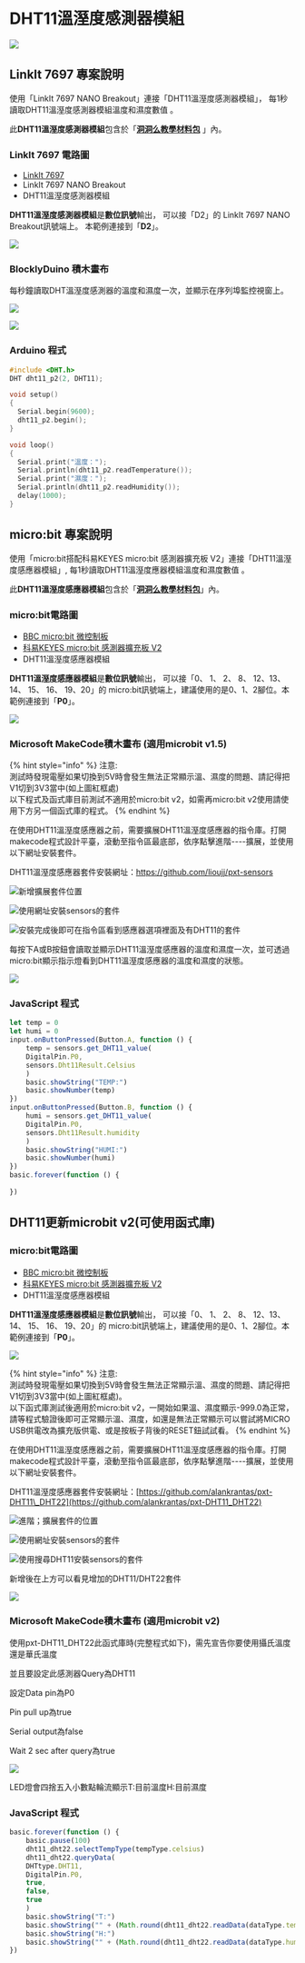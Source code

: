 # DHT11溫溼度感測器模組

![](../../.gitbook/assets/linkit7697_dht11_00.png)

## LinkIt 7697 專案說明

使用「LinkIt 7697 NANO Breakout」連接「DHT11溫溼度感測器模組」， 每1秒讀取DHT11溫溼度感測器模組溫度和濕度數值 。

此**DHT11溫溼度感測器模組**包含於「[**洞洞么教學材料包**](https://www.robotkingdom.com.tw/product/rk-education-kit-001/) 」內。

### LinkIt 7697 電路圖

* [LinkIt 7697](https://www.robotkingdom.com.tw/product/linkit-7697/)
* LinkIt 7697 NANO Breakout
* DHT11溫溼度感測器模組

**DHT11溫溼度感測器模組**是**數位訊號**輸出， 可以接「D2」的 LinkIt 7697 NANO Breakout訊號端上。 本範例連接到「**D2**」。

![](../../.gitbook/assets/linkit7697_dht11_01.png)

### BlocklyDuino 積木畫布

每秒鐘讀取DHT溫溼度感測器的溫度和濕度一次，並顯示在序列埠監控視窗上。

![](../../.gitbook/assets/linkit7697_dht11_02.png)

![](../../.gitbook/assets/linkit7697_dht11_03.png)

### Arduino 程式

```c
#include <DHT.h>
DHT dht11_p2(2, DHT11);

void setup()
{
  Serial.begin(9600);
  dht11_p2.begin();
}

void loop()
{
  Serial.print("溫度：");
  Serial.println(dht11_p2.readTemperature());
  Serial.print("濕度：");
  Serial.println(dht11_p2.readHumidity());
  delay(1000);
}
```

## micro:bit 專案說明

使用「micro:bit搭配科易KEYES micro:bit 感測器擴充板 V2」連接「DHT11溫溼度感應器模組」, 每1秒讀取DHT11溫溼度應器模組溫度和濕度數值 。

此**DHT11溫溼度感應器模組**包含於「[**洞洞么教學材料包**](https://www.robotkingdom.com.tw/product/rk-education-kit-001/)」內。

### micro:bit電路圖

* [BBC micro:bit 微控制板  ](https://www.robotkingdom.com.tw/product/bbc-microbit-1/)
* [科易KEYES micro:bit 感測器擴充板 V2  ](https://www.robotkingdom.com.tw/product/keyes-microbit-sensor-breakout-v2/)
* DHT11溫溼度感應器模組

**DHT11溫溼度感應器模組**是**數位訊號**輸出， 可以接「0、 1、 2、 8、 12、13、14、 15、 16、 19、20」的 micro:bit訊號端上，建議使用的是0、1、2腳位。本範例連接到「**P0**」。

![](../../.gitbook/assets/07.dht11miceobitv1.5.png)

### Microsoft MakeCode積木畫布 \(適用microbit v1.5\)

{% hint style="info" %}
注意:  
測試時發現電壓如果切換到5V時會發生無法正常顯示溫、濕度的問題、請記得把V1切到3V3當中\(如上圖紅框處\)  
以下程式及函式庫目前測試不適用於micro:bit v2，如需再micro:bit v2使用請使用下方另一個函式庫的程式。
{% endhint %}

在使用DHT11溫溼度感應器之前，需要擴展DHT11溫溼度感應器的指令庫。打開makecode程式設計平臺，滾動至指令區最底部，依序點擊進階----擴展，並使用以下網址安裝套件。

DHT11溫溼度感應器套件安裝網址：[https://github.com/lioujj/pxt-sensors](https://github.com/lioujj/pxt-sensors)

![&#x65B0;&#x589E;&#x64F4;&#x5C55;&#x5957;&#x4EF6;&#x4F4D;&#x7F6E;](../../.gitbook/assets/02%20%288%29%20%282%29%20%282%29%20%282%29%20%282%29%20%281%29.jpg)

![&#x4F7F;&#x7528;&#x7DB2;&#x5740;&#x5B89;&#x88DD;sensors&#x7684;&#x5957;&#x4EF6;](../../.gitbook/assets/03%20%281%29.JPG)

![&#x5B89;&#x88DD;&#x5B8C;&#x6210;&#x5F8C;&#x5373;&#x53EF;&#x5728;&#x6307;&#x4EE4;&#x5340;&#x770B;&#x5230;&#x611F;&#x61C9;&#x5668;&#x9078;&#x9805;&#x88E1;&#x9762;&#x53CA;&#x6709;DHT11&#x7684;&#x5957;&#x4EF6;](../../.gitbook/assets/04%20%282%29.jpg)

每按下A或B按鈕會讀取並顯示DHT11溫溼度感應器的溫度和濕度一次，並可透過micro:bit顯示指示燈看到DHT11溫溼度感應器的溫度和濕度的狀態。

![](../../.gitbook/assets/05.JPG)

### JavaScript 程式

```javascript
let temp = 0
let humi = 0
input.onButtonPressed(Button.A, function () {
    temp = sensors.get_DHT11_value(
    DigitalPin.P0,
    sensors.Dht11Result.Celsius
    )
    basic.showString("TEMP:")
    basic.showNumber(temp)
})
input.onButtonPressed(Button.B, function () {
    humi = sensors.get_DHT11_value(
    DigitalPin.P0,
    sensors.Dht11Result.humidity
    )
    basic.showString("HUMI:")
    basic.showNumber(humi)
})
basic.forever(function () {
    
})
```

## DHT11更新microbit v2\(可使用函式庫\)

### micro:bit電路圖

* [BBC micro:bit 微控制板  ](https://www.robotkingdom.com.tw/product/bbc-microbit-1/)
* [科易KEYES micro:bit 感測器擴充板 V2  ](https://www.robotkingdom.com.tw/product/keyes-microbit-sensor-breakout-v2/)
* DHT11溫溼度感應器模組

**DHT11溫溼度感應器模組**是**數位訊號**輸出， 可以接「0、 1、 2、 8、 12、13、14、 15、 16、 19、20」的 micro:bit訊號端上，建議使用的是0、1、2腳位。本範例連接到「**P0**」。

![](../../.gitbook/assets/07.dht11miceobitv2.png)

{% hint style="info" %}
注意:  
測試時發現電壓如果切換到5V時會發生無法正常顯示溫、濕度的問題、請記得把V1切到3V3當中\(如上圖紅框處\)。  
以下函式庫測試後適用於micro:bit v2，一開始如果溫、濕度顯示-999.0為正常，請等程式驗證後即可正常顯示溫、濕度，如還是無法正常顯示可以嘗試將MICRO USB供電改為擴充版供電、或是按板子背後的RESET鈕試試看。
{% endhint %}

在使用DHT11溫溼度感應器之前，需要擴展DHT11溫溼度感應器的指令庫。打開makecode程式設計平臺，滾動至指令區最底部，依序點擊進階----擴展，並使用以下網址安裝套件。

DHT11溫溼度感應器套件安裝網址：[https://github.com/alankrantas/pxt-DHT11\_DHT22](https://github.com/alankrantas/pxt-DHT11_DHT22)

![&#x9032;&#x968E;&#xFF1B;&#x64F4;&#x5C55;&#x5957;&#x4EF6;&#x7684;&#x4F4D;&#x7F6E;](../../.gitbook/assets/image%20%287%29.png)

![&#x4F7F;&#x7528;&#x7DB2;&#x5740;&#x5B89;&#x88DD;sensors&#x7684;&#x5957;&#x4EF6;](../../.gitbook/assets/image%20%2812%29.png)

![&#x4F7F;&#x7528;&#x641C;&#x5C0B;DHT11&#x5B89;&#x88DD;sensors&#x7684;&#x5957;&#x4EF6;](../../.gitbook/assets/image%20%2813%29.png)

新增後在上方可以看見增加的DHT11/DHT22套件

![](../../.gitbook/assets/image%20%288%29.png)

### Microsoft MakeCode積木畫布 \(適用microbit v2\)

使用pxt-DHT11\_DHT22此函式庫時\(完整程式如下\)，需先宣告你要使用攝氏溫度還是華氏溫度

並且要設定此感測器Query為DHT11

設定Data pin為P0

Pin pull up為true

Serial output為false

Wait 2 sec after query為true

![](../../.gitbook/assets/07.dht11miceobitv2code.png)

LED燈會四捨五入小數點輪流顯示T:目前溫度H:目前濕度



### JavaScript 程式

```javascript
basic.forever(function () {
    basic.pause(100)
    dht11_dht22.selectTempType(tempType.celsius)
    dht11_dht22.queryData(
    DHTtype.DHT11,
    DigitalPin.P0,
    true,
    false,
    true
    )
    basic.showString("T:")
    basic.showString("" + (Math.round(dht11_dht22.readData(dataType.temperature))))
    basic.showString("H:")
    basic.showString("" + (Math.round(dht11_dht22.readData(dataType.humidity))))
})
```


